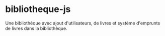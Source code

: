 # bibliotheque-js
Une bibliothèque avec ajout d'utilisateurs, de livres et système d'emprunts de livres dans la bibliothèque.
